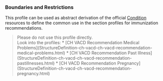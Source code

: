 ### Boundaries and Restrictions
This profile can be used as abstract derivation of the official [Condition](http://hl7.org/fhir/condition.html) resources to define the common use in the section profiles for immunization recommendations.
<blockquote class="stu-note">
Please do not use this profile directly.<br>
Look into the profiles:
* [CH VACD Recommendation Medical Problems](StructureDefinition-ch-vacd-ch-vacd-recommendation-medical-problems.html)
* [CH VACD Recommendation Past Illness](StructureDefinition-ch-vacd-ch-vacd-recommendation-pastillnesses.html)
* [CH VACD Recommendation Pregnancy](StructureDefinition-ch-vacd-ch-vacd-recommendation-pregnancy.html)
</blockquote>
